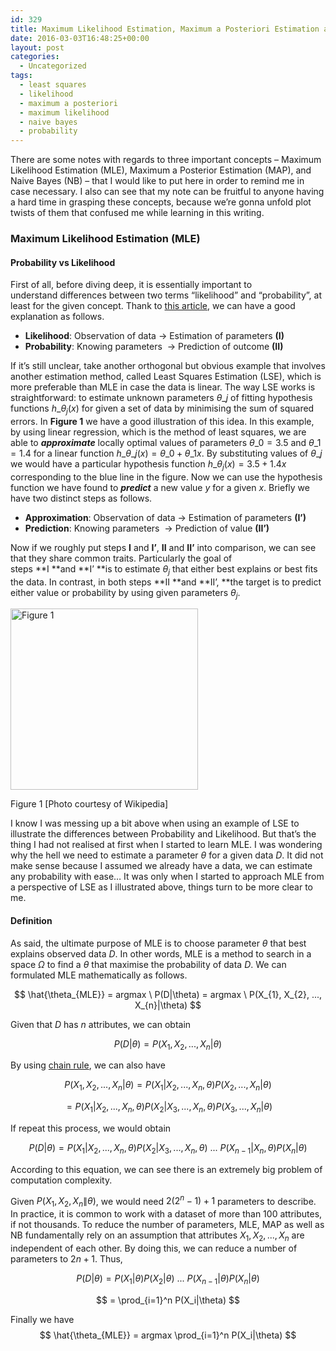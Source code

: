 ```yaml
---
id: 329
title: Maximum Likelihood Estimation, Maximum a Posteriori Estimation and Naive Bayes (part 1)
date: 2016-03-03T16:48:25+00:00
layout: post
categories:
  - Uncategorized
tags:
  - least squares
  - likelihood
  - maximum a posteriori
  - maximum likelihood
  - naive bayes
  - probability
---
```

There are some notes with regards to three important concepts &#8211; Maximum Likelihood Estimation (MLE), Maximum a Posterior Estimation (MAP), and Naive Bayes (NB) &#8211; that I would like to put here in order to remind me in case necessary. I also can see that my note can be fruitful to anyone having a hard time in grasping these concepts, because we&#8217;re gonna unfold plot twists of them that confused me while learning in this writing.

### Maximum Likelihood Estimation (MLE)

#### Probability vs Likelihood

First of all, before diving deep, it is essentially important to understand differences between two terms &#8220;likelihood&#8221; and &#8220;probability&#8221;, at least for the given concept. Thank to <a href="http://statgen.iop.kcl.ac.uk/bgim/mle/sslike_3.html" target="_blank">this article</a>, we can have a good explanation as follows.

  * **Likelihood**: Observation of data -> Estimation of parameters **(I)**
  * **Probability**: Knowing parameters  -> Prediction of outcome **(II)**

If it&#8217;s still unclear, take another orthogonal but obvious example that involves another estimation method, called Least Squares Estimation (LSE), which is more preferable than MLE in case the data is linear. The way LSE works is straightforward: to estimate unknown parameters $\theta\_{j}$ of fitting hypothesis functions $ h\_{\theta_{j}} (x)$ for given a set of data by minimising the sum of squared errors. In **Figure 1** we have a good illustration of this idea. In this example, by using linear regression, which is the method of least squares, we are able to _**approximate**_ locally optimal values of parameters $\theta\_{0} = 3.5$ and $\theta\_{1} = 1.4$ for a linear function $ h\_{\theta\_{j}} (x) = \theta\_{0} + \theta\_{1}x$. By substituting values of $\theta\_{j}$ we would have a particular hypothesis function $ h\_{\theta_{j}} (x) = 3.5 + 1.4x$ corresponding to the blue line in the figure. Now we can use the hypothesis function we have found to **_predict_** a new value $y$ for a given $x$. Briefly we have two distinct steps as follows.

  * **Approximation**: Observation of data -> Estimation of parameters **(I&#8217;)**
  * **Prediction**: Knowing parameters  -> Prediction of value **(II&#8217;)**

Now if we roughly put steps **I** and **I&#8217;**, **II** and **II&#8217;** into comparison, we can see that they share common traits. Particularly the goal of steps **I **and **I&#8217; **is to estimate $\theta_{j}$ that either best explains or best fits the data. In contrast, in both steps **II **and **II&#8217;, **the target is to predict either value or probability by using given parameters $\theta_{j}$.

<div id="attachment_334" style="width: 310px" class="wp-caption aligncenter">
  <img class="wp-image-334 size-medium" src="http://newbiettn.com/wp-content/uploads/2016/03/Screen-Shot-2016-03-03-at-4.29.41-PM-300x290.png" alt="Figure 1 " width="300" height="290" srcset="http://newbiettn.com/wp-content/uploads/2016/03/Screen-Shot-2016-03-03-at-4.29.41-PM-300x290.png 300w, http://newbiettn.com/wp-content/uploads/2016/03/Screen-Shot-2016-03-03-at-4.29.41-PM-768x742.png 768w, http://newbiettn.com/wp-content/uploads/2016/03/Screen-Shot-2016-03-03-at-4.29.41-PM-1024x989.png 1024w, http://newbiettn.com/wp-content/uploads/2016/03/Screen-Shot-2016-03-03-at-4.29.41-PM.png 1474w" sizes="(max-width: 300px) 100vw, 300px" />

  <p class="wp-caption-text">
    Figure 1 [Photo courtesy of Wikipedia]
  </p>
</div>

I know I was messing up a bit above when using an example of LSE to illustrate the differences between Probability and Likelihood. But that&#8217;s the thing I had not realised at first when I started to learn MLE. I was wondering why the hell we need to estimate a parameter $\theta$ for a given data $D$. It did not make sense because I assumed we already have a data, we can estimate any probability with ease&#8230; It was only when I started to approach MLE from a perspective of LSE as I illustrated above, things turn to be more clear to me.

#### Definition

As said, the ultimate purpose of MLE is to choose parameter $\theta$ that best explains observed data $D$. In other words, MLE is a method to search in a space $\Omega$ to find a $\theta$ that maximise the probability of data $D$. We can formulated MLE mathematically as follows.

$$
\hat{\theta_{MLE}} = argmax \ P(D|\theta) = argmax \ P(X_{1}, X_{2}, ..., X_{n}|\theta)
$$

Given that $D$ has $n$ attributes, we can obtain

$$
P(D|\theta) = P(X_{1}, X_{2}, ..., X_{n}|\theta)
$$

By using <a href="https://en.wikipedia.org/wiki/Chain_rule_(probability)" target="_blank">chain rule</a>, we can also have

$$
P(X_{1}, X_{2}, ..., X_{n}|\theta) = P(X_{1}|X_{2}, ..., X_{n}, \theta) P(X_2, ..., X_{n} |\theta)
$$

$$
= P(X_{1}|X_{2}, ..., X_{n}, \theta) P(X_{2}|X_{3}, ..., X_{n}, \theta) P(X_3, ..., X_{n}|\theta)
$$

If repeat this process, we would obtain

$$
P(D|\theta) = P(X_{1}|X_{2}, ..., X_{n}, \theta) P(X_{2}|X_{3}, ..., X_{n},\theta)\ ...\ P(X_{n-1} | X_{n}, \theta) P(X_n|\theta)
$$

According to this equation, we can see there is an extremely big problem of computation complexity.

Given $P(X_{1}, X_{2}, X_{n}\|\theta)$, we would need $2(2^{n}-1) + 1$ parameters to describe. In practice, it is common to work with a dataset of more than 100 attributes, if not thousands. To reduce the number of parameters, MLE, MAP as well as NB fundamentally rely on an assumption that attributes $X_{1}, X_{2}, ..., X_{n}$ are independent of each other. By doing this, we can reduce a number of parameters to $2n + 1$. Thus,

$$
P(D|\theta) = P(X_{1}|\theta) P(X_{2}|\theta)\ ...\ P(X_{n-1} |\theta) P(X_n|\theta)
$$

$$
= \prod_{i=1}^n P(X_i|\theta)
$$

Finally we have
$$
\hat{\theta_{MLE}} = argmax \prod_{i=1}^n P(X_i|\theta)
$$
